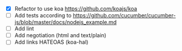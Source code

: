 - [x] Refactor to use koa https://github.com/koajs/koa
- [ ] Add tests according to https://github.com/cucumber/cucumber-js/blob/master/docs/nodejs_example.md
- [ ] Add lint
- [ ] Add negotiation (html and text/plain)
- [ ] Add links HATEOAS (koa-hal)
